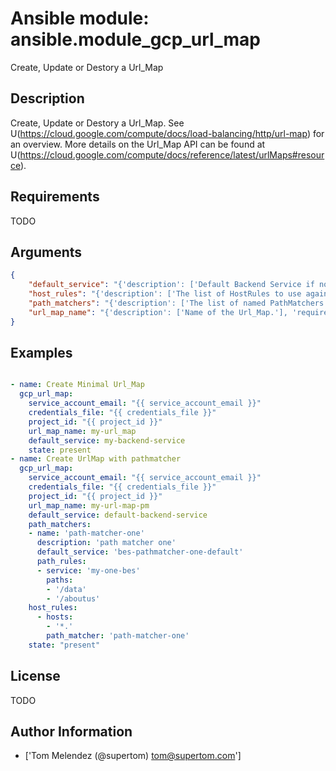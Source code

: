 # Ansible module: ansible.module_gcp_url_map


Create, Update or Destory a Url_Map

## Description

Create, Update or Destory a Url_Map. See U(https://cloud.google.com/compute/docs/load-balancing/http/url-map) for an overview. More details on the Url_Map API can be found at U(https://cloud.google.com/compute/docs/reference/latest/urlMaps#resource).

## Requirements

TODO

## Arguments

``` json
{
    "default_service": "{'description': ['Default Backend Service if no host rules match.'], 'required': True}",
    "host_rules": "{'description': ['The list of HostRules to use against the URL. Contains a list of hosts and an associated path_matcher.', "The 'hosts' parameter is a list of host patterns to match. They must be valid hostnames, except * will match any string of ([a-z0-9-.]*). In that case, * must be the first character and must be followed in the pattern by either - or ..", "The 'path_matcher' parameter is name of the PathMatcher to use to match the path portion of the URL if the hostRule matches the URL's host portion."], 'required': False}",
    "path_matchers": "{'description': ['The list of named PathMatchers to use against the URL. Contains path_rules, which is a list of paths and an associated service. A default_service can also be specified for each path_matcher.', "The 'name' parameter to which this path_matcher is referred by the host_rule.", "The 'default_service' parameter is the name of the BackendService resource. This will be used if none of the path_rules defined by this path_matcher is matched by the URL's path portion.", "The 'path_rules' parameter is a list of dictionaries containing a list of paths and a service to direct traffic to. Each path item must start with / and the only place a * is allowed is at the end following a /. The string fed to the path matcher does not include any text after the first ? or"], 'required': False}",
    "url_map_name": "{'description': ['Name of the Url_Map.'], 'required': True}",
}
```

## Examples


``` yaml

- name: Create Minimal Url_Map
  gcp_url_map:
    service_account_email: "{{ service_account_email }}"
    credentials_file: "{{ credentials_file }}"
    project_id: "{{ project_id }}"
    url_map_name: my-url_map
    default_service: my-backend-service
    state: present
- name: Create UrlMap with pathmatcher
  gcp_url_map:
    service_account_email: "{{ service_account_email }}"
    credentials_file: "{{ credentials_file }}"
    project_id: "{{ project_id }}"
    url_map_name: my-url-map-pm
    default_service: default-backend-service
    path_matchers:
    - name: 'path-matcher-one'
      description: 'path matcher one'
      default_service: 'bes-pathmatcher-one-default'
      path_rules:
      - service: 'my-one-bes'
        paths:
        - '/data'
        - '/aboutus'
    host_rules:
      - hosts:
        - '*.'
        path_matcher: 'path-matcher-one'
    state: "present"

```

## License

TODO

## Author Information
  - ['Tom Melendez (@supertom) <tom@supertom.com>']
